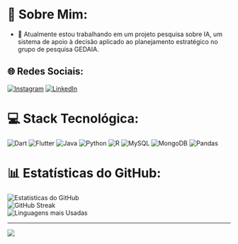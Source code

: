 # 💫 Sobre Mim:
- 🔭 Atualmente estou trabalhando em um projeto pesquisa sobre IA, um sistema de apoio à decisão aplicado ao planejamento estratégico no grupo de pesquisa GEDAIA.

## 🌐 Redes Sociais:
[![Instagram](https://img.shields.io/badge/Instagram-%23E4405F.svg?logo=Instagram&logoColor=white)](https://www.instagram.com/gabriel_cfd_/) [![LinkedIn](https://img.shields.io/badge/LinkedIn-%230077B5.svg?logo=linkedin&logoColor=white)](https://www.linkedin.com/in/gabriel-candido-75126829a/) 

# 💻 Stack Tecnológica:
![Dart](https://img.shields.io/badge/dart-%230175C2.svg?style=for-the-badge&logo=dart&logoColor=white) ![Flutter](https://img.shields.io/badge/Flutter-%2302569B.svg?style=for-the-badge&logo=Flutter&logoColor=white)
![Java](https://img.shields.io/badge/java-%23007396.svg?style=for-the-badge&logo=java&logoColor=white) ![Python](https://img.shields.io/badge/python-%2314354C.svg?style=for-the-badge&logo=python&logoColor=white) ![R](https://img.shields.io/badge/R-%23276DC3.svg?style=for-the-badge&logo=r&logoColor=white) ![MySQL](https://img.shields.io/badge/mysql-%2300f.svg?style=for-the-badge&logo=mysql&logoColor=white)
 ![MongoDB](https://img.shields.io/badge/MongoDB-%234ea94b.svg?style=for-the-badge&logo=mongodb&logoColor=white)  ![Pandas](https://img.shields.io/badge/pandas-%23150458.svg?style=for-the-badge&logo=pandas&logoColor=white) 

# 📊 Estatísticas do GitHub:
![Estatísticas do GitHub](https://github-readme-stats.vercel.app/api?username=Gabriel-Candido-Ferreira&theme=dark&hide_border=false&include_all_commits=false&count_private=false)<br/>
![GitHub Streak](https://github-readme-streak-stats.herokuapp.com/?user=Gabriel-Candido-Ferreira&theme=dark&hide_border=false)<br/>
![Linguagens mais Usadas](https://github-readme-stats.vercel.app/api/top-langs/?username=Gabriel-Candido-Ferreira&theme=dark&hide_border=false&include_all_commits=false&count_private=false&layout=compact)

---
[![](https://visitcount.itsvg.in/api?id=Gabriel-Candido-Ferreira&icon=0&color=0)](https://visitcount.itsvg.in)

<!-- Orgulhosamente criado com GPRM (https://gprm.itsvg.in) -->
